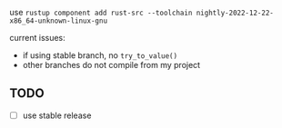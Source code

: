 use `rustup component add rust-src --toolchain nightly-2022-12-22-x86_64-unknown-linux-gnu`

current issues:
- if using stable branch, no `try_to_value()`
- other branches do not compile from my project

## TODO
- [ ] use stable release
